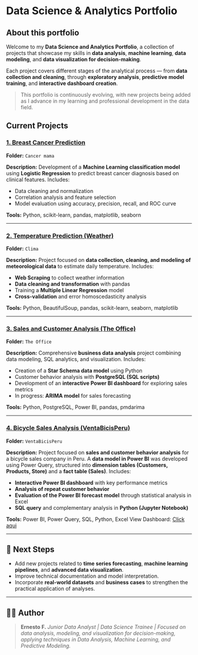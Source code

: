 # Data Science & Analytics Portfolio

## About this portfolio

Welcome to my **Data Science and Analytics Portfolio**, a collection of projects that showcase my skills in **data analysis**, **machine learning**, **data modeling**, and **data visualization for decision-making**.

Each project covers different stages of the analytical process — from **data collection and cleaning**, through **exploratory analysis**, **predictive model training**, and **interactive dashboard creation**.

> This portfolio is continuously evolving, with new projects being added as I advance in my learning and professional development in the data field.



## Current Projects

### [1. Breast Cancer Prediction](Cancer%20mama/Regresion_Log_CancerMama_EN.ipynb)

**Folder:** `Cancer mama`

**Description:**
Development of a **Machine Learning classification model** using **Logistic Regression** to predict breast cancer diagnosis based on clinical features.
Includes:

* Data cleaning and normalization
* Correlation analysis and feature selection
* Model evaluation using accuracy, precision, recall, and ROC curve

**Tools:** Python, scikit-learn, pandas, matplotlib, seaborn

---

### [2. Temperature Prediction (Weather)](Clima/README_en.md)

**Folder:** `Clima`

**Description:**
Project focused on **data collection, cleaning, and modeling of meteorological data** to estimate daily temperature.
Includes:

* **Web Scraping** to collect weather information
* **Data cleaning and transformation** with pandas
* Training a **Multiple Linear Regression** model
* **Cross-validation** and error homoscedasticity analysis

**Tools:** Python, BeautifulSoup, pandas, scikit-learn, seaborn, matplotlib

---

### [3. Sales and Customer Analysis (The Office)](TheOffice/README_en.md)

**Folder:** `The Office`

**Description:**
Comprehensive **business data analysis** project combining data modeling, SQL analytics, and visualization.
Includes:

* Creation of a **Star Schema data model** using Python
* Customer behavior analysis with **PostgreSQL (SQL scripts)**
* Development of an **interactive Power BI dashboard** for exploring sales metrics
* In progress: **ARIMA model** for sales forecasting

**Tools:** Python, PostgreSQL, Power BI, pandas, pmdarima

---
### [4. Bicycle Sales Analysis (VentaBicisPeru)](VentaBicisPeru/README_en.md)

**Folder:** `VentaBicisPeru`

**Description:**
Project focused on **sales and customer behavior analysis** for a bicycle sales company in Peru. A **data model in Power BI** was developed using Power Query, structured into **dimension tables (Customers, Products, Store)** and a **fact table (Sales)**.
Includes:

* **Interactive Power BI dashboard** with key performance metrics
* **Analysis of repeat customer behavior**
* **Evaluation of the Power BI forecast model** through statistical analysis in Excel
* **SQL query** and complementary analysis in **Python (Jupyter Notebook)**

**Tools:** Power BI, Power Query, SQL, Python, Excel
View Dashboard: [Click aqui](https://mavenshowcase.com/project/51152)


---

## 🚀 Next Steps

* Add new projects related to **time series forecasting**, **machine learning pipelines**, and **advanced data visualization**.
* Improve technical documentation and model interpretation.
* Incorporate **real-world datasets** and **business cases** to strengthen the practical application of analyses.

---

## 👨‍💻 Author

> **Ernesto F.**
> *Junior Data Analyst | Data Science Trainee | Focused on data analysis, modeling, and visualization for decision-making, applying techniques in Data Analysis, Machine Learning, and Predictive Modeling.*

